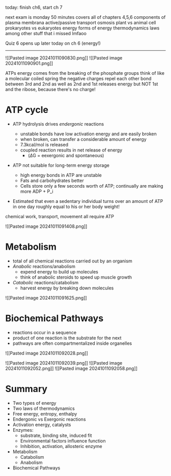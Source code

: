 today:
finish ch6, start ch 7

next exam is monday
50 minutes
covers all of chapters 4,5,6
	components of plasma membrana
	active/passive transport
	osmosis
	plant vs animal cell
	prokaryotes vs eukaryotes
	energy
		forms of energy
		thermodynamics laws
	among other stuff that i missed lmfaoo

Quiz 6 opens up later today
	on ch 6 (energy!)

---------------

![[Pasted image 20241011090830.png]]
![[Pasted image 20241011090901.png]]

ATPs energy comes from the breaking of the phosphate groups
	think of like a molecular coiled spring
	the negative charges repel each other
	bond between 3rd and 2nd as well as 2nd and 1st releases energy
		but NOT 1st and the ribose, because there's no charge!

# ATP cycle
- ATP hydrolysis drives *endergonic* reactions
	- unstable bonds have low activation energy and are easily broken
	- when broken, can transfer a considerable amount of energy
	- 7.3kcal/mol is released
	- coupled reaction results in net release of energy
		- ($\Delta$G = eexergonic and spontaneous)

- ATP not suitable for long-term energy storage
	- high energy bonds in ATP are unstable
	- Fats and carbohydrates better
	- Cells store only a few seconds worth of ATP; continually are making more ADP + P_i
- Estimated that even a sedentary individual turns over an amount of ATP in one day roughly equal to his or her body weight!

chemical work,
transport,
movement all require ATP

![[Pasted image 20241011091408.png]]

# Metabolism
- total of all chemical reactions carried out by an organism
- *Anabolic* reactions/anabolism
	- expend energy to build up molecules
	- think of anabolic steroids to speed up muscle growth
- *Catabolic* reactions/catabolism
	- harvest energy by breaking down molecules

![[Pasted image 20241011091625.png]]

# Biochemical Pathways
- reactions occur in a sequence
- product of one reaction is the substrate for the next
- pathways are often compartmentalized inside organelles


![[Pasted image 20241011092028.png]]

![[Pasted image 20241011092039.png]]
![[Pasted image 20241011092052.png]]
![[Pasted image 20241011092058.png]]

# Summary
- Two types of energy
- Two laws of thermodynamics
- Free energy, entropy, enthalpy
- Endergonic vs Exergonic reactions
- Activation energy, catalysts
- Enzymes:
	- substrate, binding site, induced fit
	- Environmental factors influence function
	- Inhibition, activation, allosteric enzyme
- Metabolism
	- Catabolism
	- Anabolism
- Biochemical Pathways